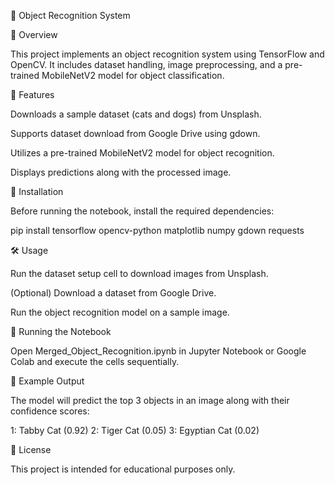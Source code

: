 📌 Object Recognition System

📖 Overview

This project implements an object recognition system using TensorFlow and OpenCV. It includes dataset handling, image preprocessing, and a pre-trained MobileNetV2 model for object classification.

🚀 Features

Downloads a sample dataset (cats and dogs) from Unsplash.

Supports dataset download from Google Drive using gdown.

Utilizes a pre-trained MobileNetV2 model for object recognition.

Displays predictions along with the processed image.

🔧 Installation

Before running the notebook, install the required dependencies:

pip install tensorflow opencv-python matplotlib numpy gdown requests

🛠️ Usage

Run the dataset setup cell to download images from Unsplash.

(Optional) Download a dataset from Google Drive.

Run the object recognition model on a sample image.

📂 Running the Notebook

Open Merged_Object_Recognition.ipynb in Jupyter Notebook or Google Colab and execute the cells sequentially.

🎯 Example Output

The model will predict the top 3 objects in an image along with their confidence scores:

1: Tabby Cat (0.92)
2: Tiger Cat (0.05)
3: Egyptian Cat (0.02)

📜 License

This project is intended for educational purposes only.
